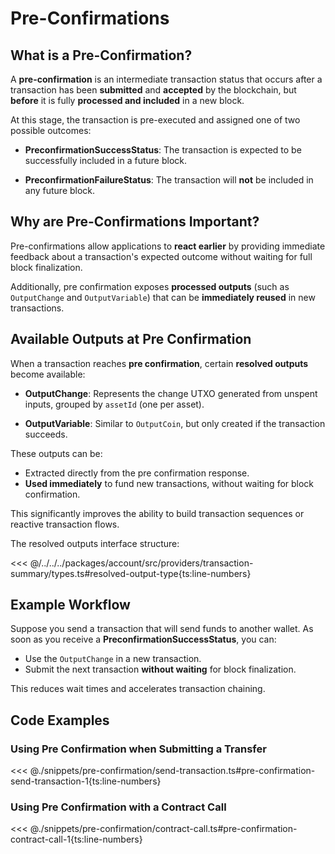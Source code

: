 # Pre-Confirmations

## What is a Pre-Confirmation?

A **pre-confirmation** is an intermediate transaction status that occurs after a transaction has been **submitted** and **accepted** by the blockchain, but **before** it is fully **processed and included** in a new block.

At this stage, the transaction is pre-executed and assigned one of two possible outcomes:

- **PreconfirmationSuccessStatus**:
  The transaction is expected to be successfully included in a future block.

- **PreconfirmationFailureStatus**:
  The transaction will **not** be included in any future block.

## Why are Pre-Confirmations Important?

Pre-confirmations allow applications to **react earlier** by providing immediate feedback about a transaction's expected outcome without waiting for full block finalization.

Additionally, pre confirmation exposes **processed outputs** (such as `OutputChange` and `OutputVariable`) that can be **immediately reused** in new transactions.

## Available Outputs at Pre Confirmation

When a transaction reaches **pre confirmation**, certain **resolved outputs** become available:

- **OutputChange**:
  Represents the change UTXO generated from unspent inputs, grouped by `assetId` (one per asset).

- **OutputVariable**:
  Similar to `OutputCoin`, but only created if the transaction succeeds.

These outputs can be:

- Extracted directly from the pre confirmation response.
- **Used immediately** to fund new transactions, without waiting for block confirmation.

This significantly improves the ability to build transaction sequences or reactive transaction flows.

The resolved outputs interface structure:

<<< @/../../../packages/account/src/providers/transaction-summary/types.ts#resolved-output-type{ts:line-numbers}

## Example Workflow

Suppose you send a transaction that will send funds to another wallet.
As soon as you receive a **PreconfirmationSuccessStatus**, you can:

- Use the `OutputChange` in a new transaction.
- Submit the next transaction **without waiting** for block finalization.

This reduces wait times and accelerates transaction chaining.

## Code Examples

### Using Pre Confirmation when Submitting a Transfer

<<< @./snippets/pre-confirmation/send-transaction.ts#pre-confirmation-send-transaction-1{ts:line-numbers}

### Using Pre Confirmation with a Contract Call

<<< @./snippets/pre-confirmation/contract-call.ts#pre-confirmation-contract-call-1{ts:line-numbers}
